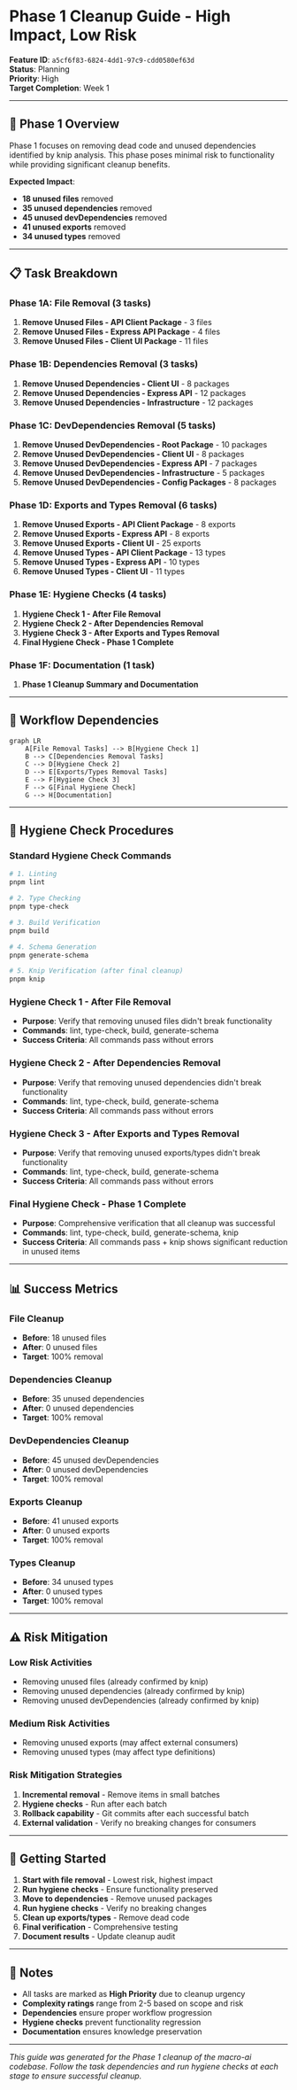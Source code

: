 # Phase 1 Cleanup Guide - High Impact, Low Risk

**Feature ID**: `a5cf6f83-6824-4dd1-97c9-cdd0580ef63d`  
**Status**: Planning  
**Priority**: High  
**Target Completion**: Week 1

---

## 🎯 **Phase 1 Overview**

Phase 1 focuses on removing dead code and unused dependencies identified by knip analysis. 
This phase poses minimal risk to functionality while providing significant cleanup benefits.

**Expected Impact**:

- **18 unused files** removed
- **35 unused dependencies** removed
- **45 unused devDependencies** removed
- **41 unused exports** removed
- **34 unused types** removed

---

## 📋 **Task Breakdown**

### **Phase 1A: File Removal (3 tasks)**

1. **Remove Unused Files - API Client Package** - 3 files
2. **Remove Unused Files - Express API Package** - 4 files
3. **Remove Unused Files - Client UI Package** - 11 files

### **Phase 1B: Dependencies Removal (3 tasks)**

1. **Remove Unused Dependencies - Client UI** - 8 packages
2. **Remove Unused Dependencies - Express API** - 12 packages
3. **Remove Unused Dependencies - Infrastructure** - 12 packages

### **Phase 1C: DevDependencies Removal (5 tasks)**

1. **Remove Unused DevDependencies - Root Package** - 10 packages
2. **Remove Unused DevDependencies - Client UI** - 8 packages
3. **Remove Unused DevDependencies - Express API** - 7 packages
4. **Remove Unused DevDependencies - Infrastructure** - 5 packages
5. **Remove Unused DevDependencies - Config Packages** - 8 packages

### **Phase 1D: Exports and Types Removal (6 tasks)**

1. **Remove Unused Exports - API Client Package** - 8 exports
2. **Remove Unused Exports - Express API** - 8 exports
3. **Remove Unused Exports - Client UI** - 25 exports
4. **Remove Unused Types - API Client Package** - 13 types
5. **Remove Unused Types - Express API** - 10 types
6. **Remove Unused Types - Client UI** - 11 types

### **Phase 1E: Hygiene Checks (4 tasks)**

1. **Hygiene Check 1 - After File Removal**
2. **Hygiene Check 2 - After Dependencies Removal**
3. **Hygiene Check 3 - After Exports and Types Removal**
4. **Final Hygiene Check - Phase 1 Complete**

### **Phase 1F: Documentation (1 task)**

1. **Phase 1 Cleanup Summary and Documentation**

---

## 🔄 **Workflow Dependencies**

```mermaid
graph LR
    A[File Removal Tasks] --> B[Hygiene Check 1]
    B --> C[Dependencies Removal Tasks]
    C --> D[Hygiene Check 2]
    D --> E[Exports/Types Removal Tasks]
    E --> F[Hygiene Check 3]
    F --> G[Final Hygiene Check]
    G --> H[Documentation]
```

---

## 🧪 **Hygiene Check Procedures**

### **Standard Hygiene Check Commands**

```bash
# 1. Linting
pnpm lint

# 2. Type Checking
pnpm type-check

# 3. Build Verification
pnpm build

# 4. Schema Generation
pnpm generate-schema

# 5. Knip Verification (after final cleanup)
pnpm knip
```

### **Hygiene Check 1 - After File Removal**

- **Purpose**: Verify that removing unused files didn't break functionality
- **Commands**: lint, type-check, build, generate-schema
- **Success Criteria**: All commands pass without errors

### **Hygiene Check 2 - After Dependencies Removal**

- **Purpose**: Verify that removing unused dependencies didn't break functionality
- **Commands**: lint, type-check, build, generate-schema
- **Success Criteria**: All commands pass without errors

### **Hygiene Check 3 - After Exports and Types Removal**

- **Purpose**: Verify that removing unused exports/types didn't break functionality
- **Commands**: lint, type-check, build, generate-schema
- **Success Criteria**: All commands pass without errors

### **Final Hygiene Check - Phase 1 Complete**

- **Purpose**: Comprehensive verification that all cleanup was successful
- **Commands**: lint, type-check, build, generate-schema, knip
- **Success Criteria**: All commands pass + knip shows significant reduction in unused items

---

## 📊 **Success Metrics**

### **File Cleanup**

- **Before**: 18 unused files
- **After**: 0 unused files
- **Target**: 100% removal

### **Dependencies Cleanup**

- **Before**: 35 unused dependencies
- **After**: 0 unused dependencies
- **Target**: 100% removal

### **DevDependencies Cleanup**

- **Before**: 45 unused devDependencies
- **After**: 0 unused devDependencies
- **Target**: 100% removal

### **Exports Cleanup**

- **Before**: 41 unused exports
- **After**: 0 unused exports
- **Target**: 100% removal

### **Types Cleanup**

- **Before**: 34 unused types
- **After**: 0 unused types
- **Target**: 100% removal

---

## ⚠️ **Risk Mitigation**

### **Low Risk Activities**

- Removing unused files (already confirmed by knip)
- Removing unused dependencies (already confirmed by knip)
- Removing unused devDependencies (already confirmed by knip)

### **Medium Risk Activities**

- Removing unused exports (may affect external consumers)
- Removing unused types (may affect type definitions)

### **Risk Mitigation Strategies**

1. **Incremental removal** - Remove items in small batches
2. **Hygiene checks** - Run after each batch
3. **Rollback capability** - Git commits after each successful batch
4. **External validation** - Verify no breaking changes for consumers

---

## 🚀 **Getting Started**

1. **Start with file removal** - Lowest risk, highest impact
2. **Run hygiene checks** - Ensure functionality preserved
3. **Move to dependencies** - Remove unused packages
4. **Run hygiene checks** - Verify no breaking changes
5. **Clean up exports/types** - Remove dead code
6. **Final verification** - Comprehensive testing
7. **Document results** - Update cleanup audit

---

## 📝 **Notes**

- All tasks are marked as **High Priority** due to cleanup urgency
- **Complexity ratings** range from 2-5 based on scope and risk
- **Dependencies** ensure proper workflow progression
- **Hygiene checks** prevent functionality regression
- **Documentation** ensures knowledge preservation

---

_This guide was generated for the Phase 1 cleanup of the macro-ai codebase. Follow the task dependencies 
and run hygiene checks at each stage to ensure successful cleanup._
